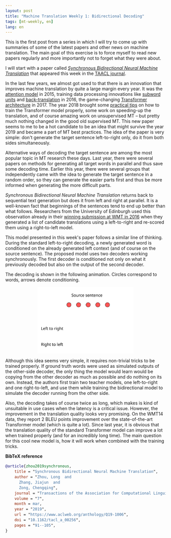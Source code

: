 ```yaml
---
layout: post
title: "Machine Translation Weekly 1: Bidirectional Decoding"
tags: [mt-weekly, en]
lang: en
---
```


This is the first post from a series in which I will try to come up with
summaries of some of the latest papers and other news on machine translation.
The main goal of this exercise is to force myself to read new papers regularly
and more importantly not to forget what they were about.

I will start with a paper called [_Synchronous Bidirectional Neural Machine
Translation_](https://www.mitpressjournals.org/doi/full/10.1162/tacl_a_00256)
that appeared this week in the [TAACL
journal](https://www.transacl.org/ojs/index.php/tacl).

In the last few years, we almost got used to that there is an
innovation that improves machine translation by quite a large margin every
year. It was the [attention model](https://arxiv.org/abs/1409.0473) in 2015,
training data processing innovations like [subword
units](https://www.aclweb.org/anthology/P16-1162) and
[back-translation](https://www.aclweb.org/anthology/P16-1009) in 2016, the
game-changing [Transformer
architecture](https://papers.nips.cc/paper/7181-attention-is-all-you-need.pdf)
in 2017. The year 2018 brought some [practical
tips](https://arxiv.org/abs/1804.00247) on how to train the Transformer model
properly, some work on speeding-up the translation, and of course amazing work
on unsupervised MT – but pretty much nothing changed in the good old supervised
MT. This new paper seems to me to be a hot candidate to be an idea that might
survive the year 2019 and became a part of MT best practices. The idea of the
paper is very simple: don't generate the target sentence left-to-right only, do
it from both sides simultaneously.

Alternative ways of decoding the target sentence are among the most popular
topic in MT research these days. Last year, there were several papers on
methods for generating all target words in parallel and thus save some decoding
time. Earlier this year, there were several groups that independently came with
the idea to generate the target sentence in a random order, so they can
generate the easier parts first and thus be more informed when generating the
more difficult parts.

_Synchronous Bidirectional Neural Machine Translation_ returns back to
sequential text generation but does it from left and right at parallel. It is a
well-known fact that beginnings of the sentences tend to end up better than
what follows. Researchers from the University of Edinburgh used this
observation already in their [winning submission at WMT in
2016](https://www.aclweb.org/anthology/W16-2323) when they generated a list of
candidate translations using a left-to-right and re-scored them using a
right-to-left model.

This model presented in this week's paper follows a similar line of thinking.
During the standard left-to-right decoding, a newly generated word is
conditioned on the already generated left context (and of course on the source
sentence). The proposed model uses two decoders working synchronously. The
first decoder is conditioned not only on what it previously decoded but also on
the output of the second decoder.

The decoding is shown in the following animation. Circles correspond to words,
arrows denote conditioning.

<div align="center">
<img src="/assets/MT-Weekly-1/step0.svg" width="60%" align="center" id="slide" />
</div>

<script>
function slideshow() {
    var slide_src = document.getElementById("slide").src;
    var slide_id = parseInt(slide_src[slide_src.length - 5]);
    var next_id = (slide_id + 1) % 10;
    document.getElementById("slide").src = "/assets/MT-Weekly-1/step" + next_id + ".svg";
    setTimeout(slideshow, 2000);
}
setTimeout(slideshow, 2000);
</script>

Although this idea seems very simple, it requires non-trivial tricks to be
trained properly. If ground truth words were used as simulated outputs of the
other-side decoder, the only thing the model would learn would be copying from
the other decoder as much as possible and do nothing on its own. Instead, the
authors first train two teacher models, one left-to-right and one
right-to-left, and use them while training the bidirectional model to simulate
the decoder running from the other side.

Also, the decoding takes of course twice as long, which makes is kind of
unsuitable in use cases when the latency is a critical issue. However, the
improvement in the translation quality looks very promising. On the WMT14 data,
they report 2 BLEU points improvement over the state-of-the-art Transformer
model (which is quite a lot). Since last year, it is obvious that the
translation quality of the standard Transformer model can improve a lot when
trained properly (and for an incredibly long time). The main question for this
cool new model is, how it will work when combined with the training tricks.

__BibTeX reference__
```bibtex
@article{zhou2019synchronous,
    title = "Synchronous Bidirectional Neural Machine Translation",
    author = "Zhou, Long  and
      Zhang, Jiajun  and
      Zong, Chengqing",
    journal = "Transactions of the Association for Computational Linguistics",
    volume = "7",
    month = mar,
    year = "2019",
    url = "https://www.aclweb.org/anthology/Q19-1006",
    doi = "10.1162/tacl_a_00256",
    pages = "91--105",
}
```
